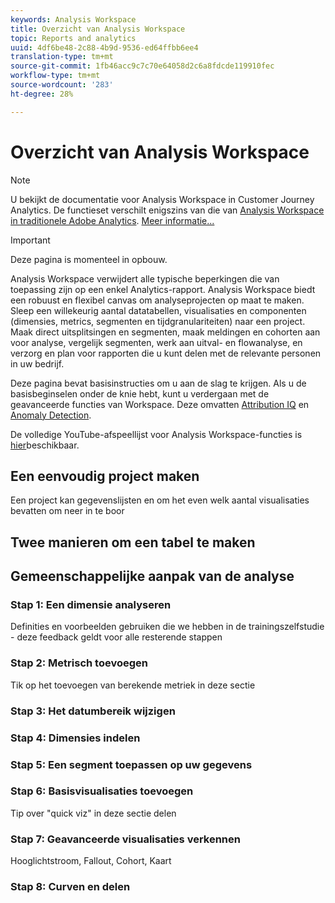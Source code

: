 ```yaml
---
keywords: Analysis Workspace
title: Overzicht van Analysis Workspace
topic: Reports and analytics
uuid: 4df6be48-2c88-4b9d-9536-ed64ffbb6ee4
translation-type: tm+mt
source-git-commit: 1fb46acc9c7c70e64058d2c6a8fdcde119910fec
workflow-type: tm+mt
source-wordcount: '283'
ht-degree: 28%

---
```



# Overzicht van Analysis Workspace

>[!NOTE]
>
>U bekijkt de documentatie voor Analysis Workspace in Customer Journey Analytics. De functieset verschilt enigszins van die van [Analysis Workspace in traditionele Adobe Analytics](https://docs.adobe.com/content/help/en/analytics/analyze/analysis-workspace/home.html). [Meer informatie...](/help/getting-started/cja-aa.md)

>[!IMPORTANT]
>
>Deze pagina is momenteel in opbouw.

Analysis Workspace verwijdert alle typische beperkingen die van toepassing zijn op een enkel Analytics-rapport. Analysis Workspace biedt een robuust en flexibel canvas om analyseprojecten op maat te maken. Sleep een willekeurig aantal datatabellen, visualisaties en componenten (dimensies, metrics, segmenten en tijdgranulariteiten) naar een project. Maak direct uitsplitsingen en segmenten, maak meldingen en cohorten aan voor analyse, vergelijk segmenten, werk aan uitval- en flowanalyse, en verzorg en plan voor rapporten die u kunt delen met de relevante personen in uw bedrijf.

Deze pagina bevat basisinstructies om u aan de slag te krijgen. Als u de basisbeginselen onder de knie hebt, kunt u verdergaan met de geavanceerde functies van Workspace. Deze omvatten [Attribution IQ](/help/analysis-workspace/attribution/overview.md) en [Anomaly Detection](/help/analysis-workspace/virtual-analyst/c-anomaly-detection/anomaly-detection.md).

De volledige YouTube-afspeellijst voor Analysis Workspace-functies is [hier](https://www.youtube.com/channel/UC8I6bqCk7gO6YdoMz6W5fvw/playlists?view=50&amp;sort=dd&amp;shelf_id=7)beschikbaar.

## Een eenvoudig project maken

Een project kan gegevenslijsten en om het even welk aantal visualisaties bevatten om neer in te boor


## Twee manieren om een tabel te maken

## Gemeenschappelijke aanpak van de analyse

### Stap 1: Een dimensie analyseren

Definities en voorbeelden gebruiken die we hebben in de trainingszelfstudie - deze feedback geldt voor alle resterende stappen

### Stap 2: Metrisch toevoegen

Tik op het toevoegen van berekende metriek in deze sectie

### Stap 3: Het datumbereik wijzigen

### Stap 4: Dimensies indelen

### Stap 5: Een segment toepassen op uw gegevens

### Stap 6: Basisvisualisaties toevoegen

Tip over &quot;quick viz&quot; in deze sectie delen

### Stap 7: Geavanceerde visualisaties verkennen

Hooglichtstroom, Fallout, Cohort, Kaart

### Stap 8: Curven en delen


